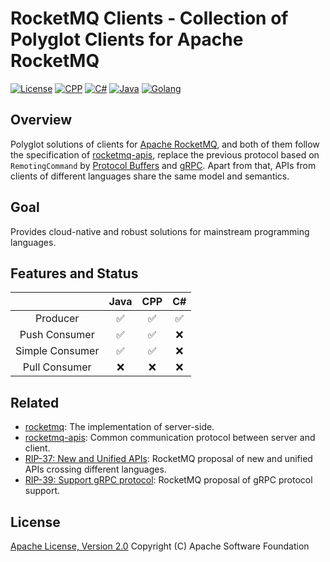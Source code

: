 # RocketMQ Clients - Collection of Polyglot Clients for Apache RocketMQ

[![License](https://img.shields.io/badge/license-Apache%202-4EB1BA.svg)](https://www.apache.org/licenses/LICENSE-2.0.html)
[![CPP](https://github.com/apache/rocketmq-clients/actions/workflows/cpp_build.yml/badge.svg)](https://github.com/apache/rocketmq-clients/actions/workflows/cpp_build.yml)
[![C#](https://github.com/apache/rocketmq-clients/actions/workflows/csharp_build.yml/badge.svg)](https://github.com/apache/rocketmq-clients/actions/workflows/csharp_build.yml)
[![Java](https://github.com/apache/rocketmq-clients/actions/workflows/java_build.yml/badge.svg)](https://github.com/apache/rocketmq-clients/actions/workflows/java_build.yml)
[![Golang](https://github.com/apache/rocketmq-clients/actions/workflows/golang_build.yml/badge.svg)](https://github.com/apache/rocketmq-clients/actions/workflows/golang_build.yml)

## Overview

Polyglot solutions of clients for [Apache RocketMQ](https://rocketmq.apache.org/), and both of them follow the specification of [rocketmq-apis](https://github.com/apache/rocketmq-apis), replace the previous protocol based on `RemotingCommand` by [Protocol Buffers](https://developers.google.com/protocol-buffers) and [gRPC](https://grpc.io/). Apart from that, APIs from clients of different languages share the same model and semantics.

## Goal

Provides cloud-native and robust solutions for mainstream programming languages.

## Features and Status

|                 | Java  |  CPP  |  C#   |
| :-------------: | :---: | :---: | :---: |
|    Producer     |   ✅   |   ✅   |   ✅   |
|  Push Consumer  |   ✅   |   ✅   |   ❌   |
| Simple Consumer |   ✅   |   ✅   |   ❌   |
|  Pull Consumer  |   ❌   |   ❌   |   ❌   |

## Related

* [rocketmq](https://github.com/apache/rocketmq): The implementation of server-side.
* [rocketmq-apis](https://github.com/apache/rocketmq-apis): Common communication protocol between server and client.
* [RIP-37: New and Unified APIs](https://shimo.im/docs/m5kv92OeRRU8olqX): RocketMQ proposal of new and unified APIs crossing different languages.
* [RIP-39: Support gRPC protocol](https://shimo.im/docs/gXqmeEPYgdUw5bqo): RocketMQ proposal of gRPC protocol support.

## License

[Apache License, Version 2.0](http://www.apache.org/licenses/LICENSE-2.0.html) Copyright (C) Apache Software Foundation

